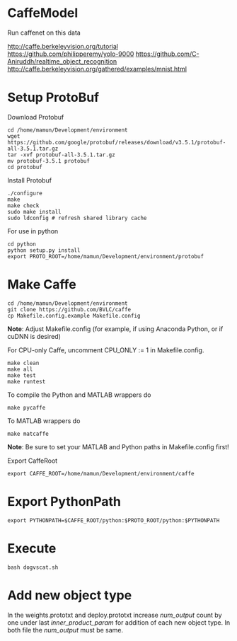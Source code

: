 # CaffeModel

Run caffenet on this data

http://caffe.berkeleyvision.org/tutorial
https://github.com/philipperemy/yolo-9000
https://github.com/C-Aniruddh/realtime_object_recognition
http://caffe.berkeleyvision.org/gathered/examples/mnist.html

# Setup ProtoBuf

Download Protobuf

    cd /home/mamun/Development/environment
    wget https://github.com/google/protobuf/releases/download/v3.5.1/protobuf-all-3.5.1.tar.gz
    tar -xvf protobuf-all-3.5.1.tar.gz 
    mv protobuf-3.5.1 protobuf
    cd protobuf
    
Install Protobuf

    ./configure
    make
    make check
    sudo make install
    sudo ldconfig # refresh shared library cache
    
For use in python

    cd python
    python setup.py install    
    export PROTO_ROOT=/home/mamun/Development/environment/protobuf

# Make Caffe

    cd /home/mamun/Development/environment
    git clone https://github.com/BVLC/caffe
    cp Makefile.config.example Makefile.config
    
**Note**: Adjust Makefile.config (for example, if using Anaconda Python, or if cuDNN is desired)
    
For CPU-only Caffe, uncomment CPU_ONLY := 1 in Makefile.config.
    
    make clean
    make all
    make test
    make runtest
    
To compile the Python and MATLAB wrappers do 

    make pycaffe
    
To MATLAB wrappers do 
    
    make matcaffe

**Note**: Be sure to set your MATLAB and Python paths in Makefile.config first!

Export CaffeRoot

    export CAFFE_ROOT=/home/mamun/Development/environment/caffe

# Export PythonPath

    export PYTHONPATH=$CAFFE_ROOT/python:$PROTO_ROOT/python:$PYTHONPATH
       
# Execute

    bash dogvscat.sh
    
# Add new object type

In the weights.prototxt and deploy.prototxt increase *num_output* count by one under last *inner_product_param* for addition of each new object type. 
In both file the *num_output* must be same.